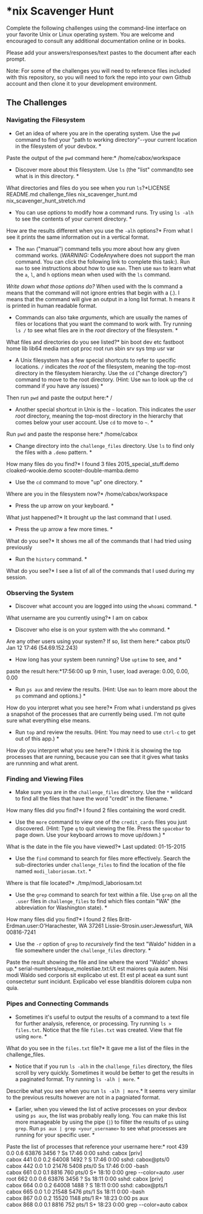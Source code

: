 # *nix Scavenger Hunt

Complete the following challenges using the command-line interface on your favorite
Unix or Linux operating system. You are welcome and encouraged to consult any
additional documentation online or in books.

Please add your answers/responses/text pastes to the document after each prompt.

Note: For some of the challenges you will need to reference files included with
this repository, so you will need to fork the repo into your own Github account
and then clone it to your development environment.

## The Challenges

### Navigating the Filesystem

* Get an idea of where you are in the operating system. Use the `pwd` command to find your "path to working directory"--your current location in the filesystem of your devbox. *

Paste the output of the `pwd` command here:* /home/cabox/workspace 

* Discover more about this filesystem. Use `ls` (the "list" command)to see what is in this directory. *

What directories and files do you see when you run `ls`?*LICENSE  README.md  challenge_files  nix_scavenger_hunt.md  nix_scavenger_hunt_stretch.md  

* You can use *options* to modify how a command runs. Try using `ls -alh` to see the contents of your current directory. *

How are the results different when you use the `-alh` options?* From what I see it prints the same information out in a vertical format.

* The `man` ("manual") command tells you more about how any given command works. (*WARNING:* CodeAnywhere does not support the man command. You can click the following link to complete this task:). Run `man` to see instructions about how to use `man`. Then use `man` to learn what the `a`, `l`, and `h` options mean when used with the `ls` command. 

*Write down what those options do?* When used with the ls command a means that the command will not ignore entries that begin with a (.). l means that the command will give an output in a long list format. h means it is printed in human readable format.

* Commands can also take *arguments*, which are usually the names of files or locations that you want the command to work with. Try running `ls /` to see what files are in the *root* directory of the filesystem. *

What files and directories do you see listed?* bin  boot  dev  etc  fastboot  home  lib  lib64  media  mnt  opt  proc  root  run  sbin  srv  sys  tmp  usr  var 

* A Unix filesystem has a few special shortcuts to refer to specific locations. `/` indicates the *root* of the filesystem, meaning the top-most directory in the filesystem hierarchy. Use the `cd` ("change directory") command to move to the root directory. (Hint: Use `man` to look up the `cd` command if you have any issues) *

Then run `pwd` and paste the output here:* /   

* Another special shortcut in Unix is the `~` location. This indicates the *user root* directory, meaning the top-most directory in the hierarchy that comes below your user account. Use `cd` to move to `~`. *

Run `pwd` and paste the response here:* /home/cabox 

* Change directory into the `challenge_files` directory. Use `ls` to find only the files with a `.demo` pattern. *

How many files do you find?* I found 3 files 2015_special_stuff.demo  cloaked-wookie.demo  scooter-double-mamba.demo    

* Use the `cd` command to move "up" one directory. *

Where are you in the filesystem now?* /home/cabox/workspace 

* Press the up arrow on your keyboard. *

What just happened?* It brought up the last command that I used.

* Press the up arrow a few more times. *

What do you see?* It shows me all of the commands that I had tried using previously

* Run the `history` command. *

What do you see?* I see a list of all of the commands that I used during my session.

### Observing the System

* Discover what account you are logged into using the `whoami` command. *

What username are you currently using?* I am on cabox

* Discover who else is on your system with the `who` command. *

Are any other users using your system? If so, list them here:* cabox    pts/0        Jan 12 17:46 (54.69.152.243)   

* How long has your system been running? Use `uptime` to see, and *

paste the result here:*17:56:00 up 9 min,  1 user,  load average: 0.00, 0.00, 0.00   

* Run `ps aux` and review the results. (Hint: Use `man` to learn more about the `ps` command and options.) *

How do you interpret what you see here?* From what i understand ps gives a snapshot of the processes that are currently being used. I'm not quite sure what everything else means.

* Run `top` and review the results. (Hint: You may need to use `ctrl-c` to get out of this app.) *

How do you interpret what you see here?* I think it is showing the top processes that are running, because you can see that it gives what tasks are runnning and what arent. 

### Finding and Viewing Files

* Make sure you are in the `challenge_files` directory. Use the `*` wildcard to find all the files that have the word "credit" in the filename. *

How many files did you find?* I found 2 files containing the word credit.

* Use the `more` command to view one of the `credit_cards` files you just discovered. (Hint: Type `q` to quit viewing the file. Press the `spacebar` to page down. Use your keyboard arrows to move up/down.) *

What is the date in the file you have viewed?* Last updated: 01-15-2015

* Use the `find` command to search for files more effectively. Search the sub-directories under `challenge_files` to find the location of the file named `modi_laboriosam.txt`. *

Where is that file located?* ./tmp/modi_laboriosam.txt

* Use the `grep` command to search for text within a file. Use `grep` on all the `.user` files in `challenge_files` to find which files contain "WA" (the abbreviation for Washington state). *

How many files did you find?* I found 2 files Britt-Erdman.user:O'Harachester, WA 37261 Lissie-Strosin.user:Jewessfurt, WA 00816-7241

* Use the `-r` option of `grep` to *recursively* find the text "Waldo" hidden in a file somewhere under the `challenge_files` directory. *

Paste the result showing the file and line where the word "Waldo" shows up.* serial-numbers/eaque_molestiae.txt:Ut est maiores quia autem. Nisi modi Waldo sed corporis sit explicabo ut est. Et est pl
aceat ea sunt sunt consectetur sunt incidunt. Explicabo vel esse blanditiis dolorem culpa non quia. 

### Pipes and Connecting Commands

* Sometimes it's useful to output the results of a command to a text file for further analysis, reference, or processing. Try running `ls > files.txt`. Notice that the file `files.txt` was created. View that file using `more`. *

What do you see in the `files.txt` file?* It gave me a list of the files in the challenge_files.

* Notice that if you run `ls -alh` in the `challenge_files` directory, the files scroll by very quickly. Sometimes it would be better to get the results in a paginated format. Try running `ls -alh | more`. *

Describe what you see when you run `ls -alh | more`.* It seems very similar to the previous results however are not in a pagniated format.

* Earlier, when you viewed the list of active processes on your devbox using `ps aux`, the list was probably really long. You can make this list more manageable by using the pipe (`|`) to filter the results of `ps` using `grep`. Run `ps aux | grep <your_username>` to see what processes are running for your specific user. *

Paste the list of processes that reference your username here:* root       439  0.0  0.6  63876  3456 ?        Ss   17:46   0:00 sshd: cabox [priv]                                       
cabox      441  0.0  0.2  64008  1492 ?        S    17:46   0:00 sshd: cabox@pts/0                                        
cabox      442  0.0  1.0  21476  5408 pts/0    Ss   17:46   0:00 -bash                                                    
cabox      661  0.0  0.1   8816   760 pts/0    S+   18:10   0:00 grep --color=auto .user                                  
root       662  0.0  0.6  63876  3456 ?        Ss   18:11   0:00 sshd: cabox [priv]                                       
cabox      664  0.0  0.2  64008  1488 ?        S    18:11   0:00 sshd: cabox@pts/1                                        
cabox      665  0.0  1.0  21548  5476 pts/1    Ss   18:11   0:00 -bash                                                    
cabox      867  0.0  0.2  15520  1148 pts/1    R+   18:23   0:00 ps aux                                                   
cabox      868  0.0  0.1   8816   752 pts/1    S+   18:23   0:00 grep --color=auto cabox       
